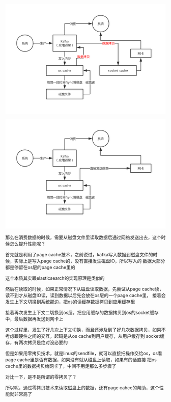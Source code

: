 
![](010_2、kafka高吞吐低延迟（非零拷贝）.png)

![](010_3、kafka高吞吐低延迟（零拷贝）.png)

那么在消费数据的时候，需要从磁盘文件里读取数据后通过网络发送出去，这个时候怎么提升性能呢？

首先就是利用了page cache技术，之前说过，kafka写入数据到磁盘文件的时候，实际上是写入page cache的，没有直接发生磁盘IO，所以写入的
数据大部分都是停留在os层的page cache里的

这个本质其实跟elasticsearch的实现原理是类似的

然后在读取的时候，如果正常情况下从磁盘读取数据，先尝试从page cache读，读不到才从磁盘IO读，读到数据以后先会放在os层的一个page  cache里，
接着会发生上下文切换到系统那边，把os的读缓存数据拷贝到应用缓存里

接着再次发生上下文二切换到os层，把应用缓存的数据拷贝到os的socket缓存中，最后数据再发送到网卡上

这个过程里，发生了好几次上下文切换，而且还涉及到了好几次数据拷贝，如果不考虑跟硬件之间的交互，起码是从os cache到用户缓存，从用户缓存到
socket缓存，有两次拷贝是绝对没必要的

但是如果用零拷贝技术，就是linux的sendfile，就可以直接把操作交给os，os看page cache里是否有数据，如果没有就从磁盘上读取，如果有的话直接
把os cache里的数据拷贝给网卡了，中间不用走那么多步骤了

对比一下，是不是所谓的零拷贝了？

所以呢，通过零拷贝技术来读取磁盘上的数据，还有page cahce的帮助，这个性能就非常高了
